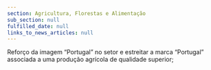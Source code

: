 ```yaml
---
section: Agricultura, Florestas e Alimentação
sub_section: null
fulfilled_date: null
links_to_news_articles: null
---
```


Reforço da imagem “Portugal” no setor e estreitar a marca “Portugal” associada a uma produção agrícola de qualidade superior;